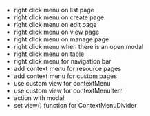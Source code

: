 - right click menu on list page
- right click menu on create page
- right click menu on edit page
- right click menu on view page
- right click menu on manage page
- right click menu when there is an open modal
- right click menu on table
- right click menu for navigation bar
- add context menu for resource pages
- add context menu for custom pages
- use custom view for contextMenu
- use custom view for contextMenuItem
- action with modal
- set view() function for ContextMenuDivider
